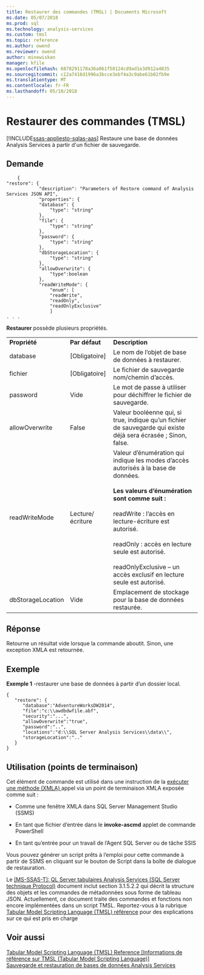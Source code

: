```yaml
---
title: Restaurer des commandes (TMSL) | Documents Microsoft
ms.date: 05/07/2018
ms.prod: sql
ms.technology: analysis-services
ms.custom: tmsl
ms.topic: reference
ms.author: owend
ms.reviewer: owend
author: minewiskan
manager: kfile
ms.openlocfilehash: 6878291178a36a061f58124cd9ad1e3d912a4835
ms.sourcegitcommit: c12a7416d1996a3bcce3ebf4a3c9abe61b02fb9e
ms.translationtype: MT
ms.contentlocale: fr-FR
ms.lasthandoff: 05/10/2018
---
```

# <a name="restore-command-tmsl"></a>Restaurer des commandes (TMSL)
[!INCLUDE[ssas-appliesto-sqlas-aas](../../includes/ssas-appliesto-sqlas-aas.md)]
  Restaure une base de données Analysis Services à partir d'un fichier de sauvegarde.  
  
## <a name="request"></a>Demande  
  
```  
    {  
"restore": {  
            "description": "Parameters of Restore command of Analysis Services JSON API",  
            "properties": {  
            "database": {  
                "type": "string"  
            },  
            "file": {  
                "type": "string"  
            },  
            "password": {  
                "type": "string"  
            },  
            "dbStorageLocation": {  
                "type": "string"  
            },  
            "allowOverwrite": {  
                "type":boolean  
            },  
            "readWriteMode": {  
                "enum": [  
                "readWrite",  
                "readOnly",  
                "readOnlyExclusive"  
                ]  
. . .   
```  
  
 **Restaurer** possède plusieurs propriétés.  
  
||||  
|-|-|-|  
|**Propriété**|**Par défaut**|**Description**|  
|database|[Obligatoire]|Le nom de l’objet de base de données à restaurer.|  
|fichier|[Obligatoire]|Le fichier de sauvegarde nom/chemin d’accès.|  
|password|Vide|Le mot de passe à utiliser pour déchiffrer le fichier de sauvegarde.|  
|allowOverwrite|False|Valeur booléenne qui, si true, indique qu’un fichier de sauvegarde qui existe déjà sera écrasée ; Sinon, false.|  
|readWriteMode|Lecture/écriture|Valeur d’énumération qui indique les modes d’accès autorisés à la base de données.<br /><br /> **Les valeurs d’énumération sont comme suit :**<br /><br /> readWrite : l’accès en lecture-écriture est autorisé.<br /><br /> readOnly : accès en lecture seule est autorisé.<br /><br /> readOnlyExclusive – un accès exclusif en lecture seule est autorisé.|  
|dbStorageLocation|Vide|Emplacement de stockage pour la base de données restaurée.|  
  
## <a name="response"></a>Réponse  
 Retourne un résultat vide lorsque la commande aboutit. Sinon, une exception XMLA est retournée.  
  
## <a name="example"></a>Exemple  
 **Exemple 1** -restaurer une base de données à partir d’un dossier local.  
  
```  
{   
   "restore": {   
      "database":"AdventureWorksDW2014",  
      "file":"c:\\awdbdwfile.abf",  
      "security":"...",  
      "allowOverwrite":"true",  
      "password":"..",  
      "locations":"d:\\SQL Server Analysis Services\\data\\",  
      "storageLocation":".."  
   }  
}  
```  
  
## <a name="usage-endpoints"></a>Utilisation (points de terminaison)  
 Cet élément de commande est utilisé dans une instruction de la [exécuter une méthode &#40;XMLA&#41; ](../../analysis-services/xmla/xml-elements-methods-execute.md) appel via un point de terminaison XMLA exposée comme suit :  
  
-   Comme une fenêtre XMLA dans SQL Server Management Studio (SSMS)  
  
-   En tant que fichier d’entrée dans le **invoke-ascmd** applet de commande PowerShell  
  
-   En tant qu’entrée pour un travail de l’Agent SQL Server ou de tâche SSIS  
  
 Vous pouvez générer un script prêts à l’emploi pour cette commande à partir de SSMS en cliquant sur le bouton de Script dans la boîte de dialogue de restauration.  
  
 Le [ \[MS-SSAS-T\]: QL Server tabulaires Analysis Services (SQL Server technique Protocol)](http://go.microsoft.com/fwlink/p/?LinkId=784855) document inclut section 3.1.5.2.2 qui décrit la structure des objets et les commandes de métadonnées sous forme de tableau JSON. Actuellement, ce document traite des commandes et fonctions non encore implémentées dans un script TMSL. Reportez-vous à la rubrique [Tabular Model Scripting Language &#40;TMSL&#41; référence](../../analysis-services/tabular-model-scripting-language-tmsl-reference.md) pour des explications sur ce qui est pris en charge  
  
## <a name="see-also"></a>Voir aussi  
 [Tabular Model Scripting Language &#40;TMSL&#41; Reference [Informations de référence sur TMSL &#40;Tabular Model Scripting Language&#41;]](../../analysis-services/tabular-model-scripting-language-tmsl-reference.md)   
 [Sauvegarde et restauration de bases de données Analysis Services](../../analysis-services/multidimensional-models/backup-and-restore-of-analysis-services-databases.md)  
  
  
